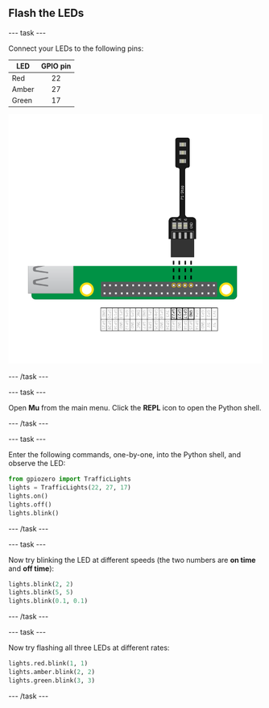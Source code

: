 ## Flash the LEDs

\--- task \---

Connect your LEDs to the following pins:

| LED   | GPIO pin |
| ----- |:--------:|
| Red   |    22    |
| Amber |    27    |
| Green |    17    |

![pi stop connected to gpio 22,27,17 and ground](images/Traffic-Lights-Diagram.png)

\--- /task \---

\--- task \---

Open **Mu** from the main menu. Click the **REPL** icon to open the Python shell.

\--- /task \---

\--- task \---

Enter the following commands, one-by-one, into the Python shell, and observe the LED:

```python
from gpiozero import TrafficLights
lights = TrafficLights(22, 27, 17)
lights.on()
lights.off()
lights.blink()
```

\--- /task \---

\--- task \---

Now try blinking the LED at different speeds (the two numbers are **on time** and **off time**):

```python
lights.blink(2, 2)
lights.blink(5, 5)
lights.blink(0.1, 0.1)
```

\--- /task \---

\--- task \---

Now try flashing all three LEDs at different rates:

```python
lights.red.blink(1, 1)
lights.amber.blink(2, 2)
lights.green.blink(3, 3)
```

\--- /task \---